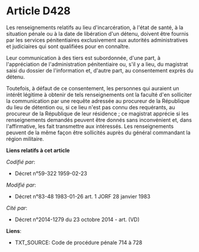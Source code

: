 # Article D428

Les renseignements relatifs au lieu d'incarcération, à l'état de santé, à la situation pénale ou à la date de libération d'un
détenu, doivent être fournis par les services pénitentiaires exclusivement aux autorités administratives et judiciaires qui
sont qualifiées pour en connaître.

Leur communication à des tiers est subordonnée, d'une part, à l'appréciation de l'administration pénitentiaire ou, s'il y a
lieu, du magistrat saisi du dossier de l'information et, d'autre part, au consentement exprès du détenu.

Toutefois, à défaut de ce consentement, les personnes qui auraient un intérêt légitime à obtenir de tels renseignements ont
la faculté d'en solliciter la communication par une requête adressée au procureur de la République du lieu de détention ou,
si ce lieu n'est pas connu des requérants, au procureur de la République de leur résidence ; ce magistrat apprécie si les
renseignements demandés peuvent être donnés sans inconvénient et, dans l'affirmative, les fait transmettre aux intéressés.
Les renseignements peuvent de la même façon être sollicités auprès du général commandant la région militaire.

**Liens relatifs à cet article**

_Codifié par_:

  - Décret n°59-322 1959-02-23

_Modifié par_:

  - Décret n°83-48 1983-01-26 art. 1 JORF 28 janvier 1983

_Cité par_:

  - Décret n°2014-1279 du 23 octobre 2014 - art. (VD)

**Liens**:

  - TXT_SOURCE: Code de procédure pénale 714 à 728

